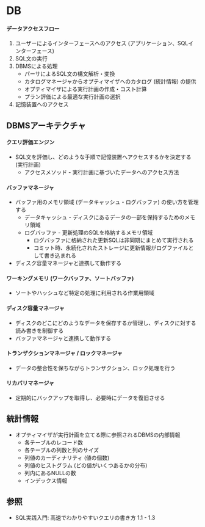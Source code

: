 # DB
#### データアクセスフロー
1. ユーザーによるインターフェースへのアクセス (アプリケーション、SQLインターフェース)
2. SQL文の実行
3. DBMSによる処理
    - パーサによるSQL文の構文解析・変換
    - カタログマネージャからオプティマイザへのカタログ (統計情報) の提供
    - オプティマイザによる実行計画の作成・コスト計算
    - プラン評価による最適な実行計画の選択
4. 記憶装置へのアクセス

## DBMSアーキテクチャ
#### クエリ評価エンジン
- SQL文を評価し、どのような手順で記憶装置へアクセスするかを決定する (実行計画)
  - アクセスメソッド - 実行計画に基づいたデータへのアクセス方法

#### バッファマネージャ
- バッファ用のメモリ領域 (データキャッシュ・ログバッファ) の使い方を管理する
  - データキャッシュ - ディスクにあるデータの一部を保持するためのメモリ領域
  - ログバッファ - 更新処理のSQLを格納するメモリ領域
    - ログバッファに格納された更新SQLは非同期にまとめて実行される
    - コミット時、永続化されたストレージに更新情報がログファイルとして書き込まれる
- ディスク容量マネージャと連携して動作する

#### ワーキングメモリ (ワークバッファ、ソートバッファ)
- ソートやハッシュなど特定の処理に利用される作業用領域

#### ディスク容量マネージャ
- ディスクのどこにどのようなデータを保存するか管理し、ディスクに対する読み書きを制御する
- バッファマネージャと連携して動作する

#### トランザクションマネージャ / ロックマネージャ
- データの整合性を保ちながらトランザクション、ロック処理を行う

#### リカバリマネージャ
- 定期的にバックアップを取得し、必要時にデータを復旧させる

## 統計情報
- オプティマイザが実行計画を立てる際に参照されるDBMSの内部情報
  - 各テーブルのレコード数
  - 各テーブルの列数と列のサイズ
  - 列値のカーディナリティ (値の個数)
  - 列値のヒストグラム (どの値がいくつあるかの分布)
  - 列内にあるNULLの数
  - インデックス情報

## 参照
- SQL実践入門: 高速でわかりやすいクエリの書き方 1.1 - 1.3
